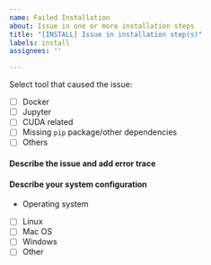 ```yaml
---
name: Failed Installation
about: Issue in one or more installation steps
title: "[INSTALL] Issue in installation step(s)"
labels: install
assignees: ''

---
```


Select tool that caused the issue:
- [ ] Docker
- [ ] Jupyter
- [ ] CUDA related
- [ ] Missing `pip` package/other dependencies
- [ ] Others

#### Describe the issue and add error trace

#### Describe your system configuration

* Operating system
- [ ] Linux
- [ ] Mac OS
- [ ] Windows
- [ ] Other
